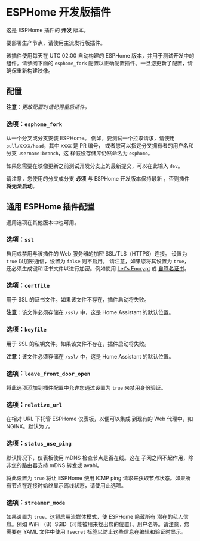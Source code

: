 # ESPHome 开发版插件

这是 ESPHome 插件的 **开发** 版本。

要部署生产节点，请使用主流发行版插件。

该插件使用每天在 UTC 02:00 自动构建的 ESPHome 版本，并用于测试开发中的组件。请参阅下面的 `esphome_fork` 配置以正确配置插件。一旦您更新了配置，请确保重新构建映像。

## 配置

**注意**：_更改配置时请记得重启插件。_

### 选项：`esphome_fork`

从一个分叉或分支安装 ESPHome。
例如，要测试一个拉取请求，请使用 `pull/XXXX/head`，其中 `XXXX` 是 PR 编号，
或者您可以指定分叉拥有者的用户名和分支 `username:branch`，这
样假设存储库仍然命名为 `esphome`。

如果您需要在映像更新之前测试开发分支上的最新提交，可以在此输入 `dev`。

请注意，您使用的分叉或分支 **必须** 与 ESPHome 开发版本保持最新
，否则插件 **将无法启动**。

## 通用 ESPHome 插件配置

通用选项在其他版本中也可用。

### 选项：`ssl`

启用或禁用与该插件的 Web 服务器的加密 SSL/TLS（HTTPS）连接。
设置为 `true` 以加密通信，设置为 `false` 则不启用。
请注意，如果您将其设置为 `true`，还必须生成键和证书文件以进行加密。例如使用 [Let's Encrypt](https://www.home-assistant.io/addons/lets_encrypt/) 或 [自签名证书](https://www.home-assistant.io/docs/ecosystem/certificates/tls_self_signed_certificate/)。

### 选项：`certfile`

用于 SSL 的证书文件。如果该文件不存在，插件启动将失败。

**注意**：该文件必须存储在 `/ssl/` 中，这是 Home Assistant 的默认位置。

### 选项：`keyfile`

用于 SSL 的私钥文件。如果该文件不存在，插件启动将失败。

**注意**：该文件必须存储在 `/ssl/` 中，这是 Home Assistant 的默认位置。

### 选项：`leave_front_door_open`

将此选项添加到插件配置中允许您通过设置为 `true` 来禁用身份验证。

### 选项：`relative_url`

在相对 URL 下托管 ESPHome 仪表板，以便可以集成
到现有的 Web 代理中，如 NGINX。默认为 `/`。

### 选项：`status_use_ping`

默认情况下，仪表板使用 mDNS 检查节点是否在线。这在
子网之间不起作用，除非您的路由器支持 mDNS 转发或 avahi。

将此设置为 `true` 将让 ESPHome 使用 ICMP ping 请求来获取节点状态。如果所有节点在连接时始终显示离线状态，请使用此选项。

### 选项：`streamer_mode`

如果设置为 `true`，这将启用流媒体模式，使 ESPHome 隐藏所有
潜在的私人信息。例如 WiFi （B）SSID（可能被用来找出您的位置）、用户名等。请注意，您需要在 YAML 文件中使用
`!secret` 标签以防止这些信息在编辑和验证时显示。